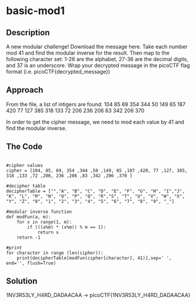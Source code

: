 # basic-mod1

## Description

A new modular challenge!
Download the message here.
Take each number mod 41 and find the modular inverse for the result. Then map to the following character set: 1-26 are the alphabet, 27-36 are the decimal digits, and 37 is an underscore.
Wrap your decrypted message in the picoCTF flag format (i.e. picoCTF{decrypted_message})

## Approach
From the file, a list of intigers are found:
104 85 69 354 344 50 149 65 187 420 77 127 385 318 133 72 206 236 206 83 342 206 370 

In order to get the cipher message, we need to mod each value by 41 and find the modular inverse.

## The Code
```

#cipher values
cipher = [104, 85, 69, 354 ,344 ,50 ,149, 65 ,187 ,420, 77 ,127, 385, 318 ,133 ,72 ,206, 236 ,206 ,83 ,342 ,206 ,370 ]

#decipher table
decipherTable = ["","A", "B", "C", "D", "E", "F", "G", "H", "I","J", "K", "L", "M", "N", "O", "P", "Q", "R","S", "T", "U", "V", "W", "X", "Y", "Z", "0", "1", "2", "3", "4", "5", "6", "7", "8", "9", "_"]

#modular inverse function
def modFun(a, m):
    for x in range(1, m):
        if (((a%m) * (x%m)) % m == 1):
            return x
    return -1

#print
for character in range (len(cipher)):
    print(decipherTable[modFun(cipher[character], 41)],sep=' ', end='', flush=True)
```

## Solution
1NV3R53LY_H4RD_DADAACAA -> picoCTF{1NV3R53LY_H4RD_DADAACAA}


